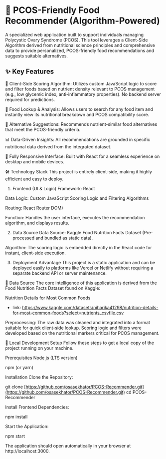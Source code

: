 # 🥗 PCOS-Friendly Food Recommender (Algorithm-Powered)
A specialized web application built to support individuals managing Polycystic Ovary Syndrome (PCOS). This tool leverages a Client-Side Algorithm derived from nutritional science principles and comprehensive data to provide personalized, PCOS-friendly food recommendations and suggests suitable alternatives.

## ✨ Key Features
🧠 Client-Side Scoring Algorithm: Utilizes custom JavaScript logic to score and filter foods based on nutrient density relevant to PCOS management (e.g., low glycemic index, anti-inflammatory properties). No backend server required for predictions.

🔎 Food Lookup & Analysis: Allows users to search for any food item and instantly view its nutritional breakdown and PCOS compatibility score.

🔄 Alternative Suggestions: Recommends nutrient-similar food alternatives that meet the PCOS-friendly criteria.

📊 Data-Driven Insights: All recommendations are grounded in specific nutritional data derived from the integrated dataset.

📱 Fully Responsive Interface: Built with React for a seamless experience on desktop and mobile devices.

🛠️ Technology Stack
This project is entirely client-side, making it highly efficient and easy to deploy.

1. Frontend (UI & Logic)
Framework: React

Data Logic: Custom JavaScript Scoring Logic and Filtering Algorithms

Routing: React Router DOM)

Function: Handles the user interface, executes the recommendation algorithm, and displays results.

2. Data Source
Data Source: Kaggle Food Nutrition Facts Dataset (Pre-processed and bundled as static data).

Algorithm: The scoring logic is embedded directly in the React code for instant, client-side execution.

3. Deployment Advantage
This project is a static application and can be deployed easily to platforms like Vercel or Netlify without requiring a separate backend API or server maintenance.

💾 Data Source
The core intelligence of this application is derived from the Food Nutrition Facts Dataset found on Kaggle:

Nutrition Details for Most Common Foods
- link: https://www.kaggle.com/datasets/niharika41298/nutrition-details-for-most-common-foods?select=nutrients_csvfile.csv

Preprocessing: The raw data was cleaned and integrated into a format suitable for quick client-side lookup. Scoring logic and filters were developed based on the nutritional markers critical for PCOS management.

🚀 Local Development Setup
Follow these steps to get a local copy of the project running on your machine.

Prerequisites
Node.js (LTS version)

npm (or yarn)

Installation
Clone the Repository:

git clone [https://github.com/osasekhator/PCOS-Recommender.git](https://github.com/osasekhator/PCOS-Recommender.git)
cd PCOS-Recommender

Install Frontend Dependencies:

npm install

Start the Application:

npm start

The application should open automatically in your browser at http://localhost:3000.
